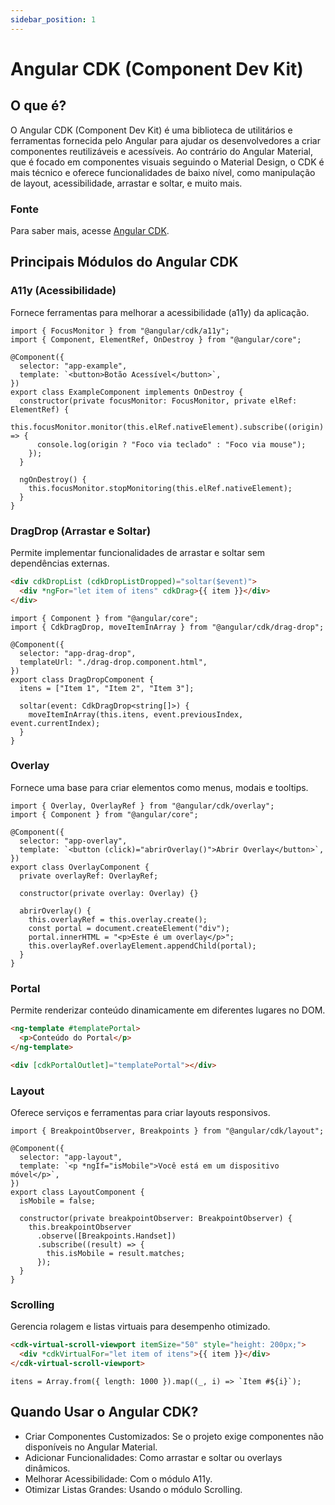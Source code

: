 ```yaml
---
sidebar_position: 1
---
```


# Angular CDK (Component Dev Kit)

## O que é?

O Angular CDK (Component Dev Kit) é uma biblioteca de utilitários e ferramentas fornecida pelo Angular para ajudar os desenvolvedores a criar componentes reutilizáveis e acessíveis. Ao contrário do Angular Material, que é focado em componentes visuais seguindo o Material Design, o CDK é mais técnico e oferece funcionalidades de baixo nível, como manipulação de layout, acessibilidade, arrastar e soltar, e muito mais.

### Fonte

Para saber mais, acesse [Angular CDK](https://material.angular.io/cdk/categories).

## Principais Módulos do Angular CDK

### A11y (Acessibilidade)

Fornece ferramentas para melhorar a acessibilidade (a11y) da aplicação.

```tsx showLineNumbers
import { FocusMonitor } from "@angular/cdk/a11y";
import { Component, ElementRef, OnDestroy } from "@angular/core";

@Component({
  selector: "app-example",
  template: `<button>Botão Acessível</button>`,
})
export class ExampleComponent implements OnDestroy {
  constructor(private focusMonitor: FocusMonitor, private elRef: ElementRef) {
    this.focusMonitor.monitor(this.elRef.nativeElement).subscribe((origin) => {
      console.log(origin ? "Foco via teclado" : "Foco via mouse");
    });
  }

  ngOnDestroy() {
    this.focusMonitor.stopMonitoring(this.elRef.nativeElement);
  }
}
```

### DragDrop (Arrastar e Soltar)

Permite implementar funcionalidades de arrastar e soltar sem dependências externas.

```html showLineNumbers
<div cdkDropList (cdkDropListDropped)="soltar($event)">
  <div *ngFor="let item of itens" cdkDrag>{{ item }}</div>
</div>
```

```tsx showLineNumbers
import { Component } from "@angular/core";
import { CdkDragDrop, moveItemInArray } from "@angular/cdk/drag-drop";

@Component({
  selector: "app-drag-drop",
  templateUrl: "./drag-drop.component.html",
})
export class DragDropComponent {
  itens = ["Item 1", "Item 2", "Item 3"];

  soltar(event: CdkDragDrop<string[]>) {
    moveItemInArray(this.itens, event.previousIndex, event.currentIndex);
  }
}
```

### Overlay

Fornece uma base para criar elementos como menus, modais e tooltips.

```tsx showLineNumbers
import { Overlay, OverlayRef } from "@angular/cdk/overlay";
import { Component } from "@angular/core";

@Component({
  selector: "app-overlay",
  template: `<button (click)="abrirOverlay()">Abrir Overlay</button>`,
})
export class OverlayComponent {
  private overlayRef: OverlayRef;

  constructor(private overlay: Overlay) {}

  abrirOverlay() {
    this.overlayRef = this.overlay.create();
    const portal = document.createElement("div");
    portal.innerHTML = "<p>Este é um overlay</p>";
    this.overlayRef.overlayElement.appendChild(portal);
  }
}
```

### Portal

Permite renderizar conteúdo dinamicamente em diferentes lugares no DOM.

```html showLineNumbers
<ng-template #templatePortal>
  <p>Conteúdo do Portal</p>
</ng-template>

<div [cdkPortalOutlet]="templatePortal"></div>
```

### Layout

Oferece serviços e ferramentas para criar layouts responsivos.

```tsx showLineNumbers
import { BreakpointObserver, Breakpoints } from "@angular/cdk/layout";

@Component({
  selector: "app-layout",
  template: `<p *ngIf="isMobile">Você está em um dispositivo móvel</p>`,
})
export class LayoutComponent {
  isMobile = false;

  constructor(private breakpointObserver: BreakpointObserver) {
    this.breakpointObserver
      .observe([Breakpoints.Handset])
      .subscribe((result) => {
        this.isMobile = result.matches;
      });
  }
}
```

### Scrolling

Gerencia rolagem e listas virtuais para desempenho otimizado.

```html showLineNumbers
<cdk-virtual-scroll-viewport itemSize="50" style="height: 200px;">
  <div *cdkVirtualFor="let item of itens">{{ item }}</div>
</cdk-virtual-scroll-viewport>
```

```tsx showLineNumbers
itens = Array.from({ length: 1000 }).map((_, i) => `Item #${i}`);
```

## Quando Usar o Angular CDK?

- Criar Componentes Customizados: Se o projeto exige componentes não disponíveis no Angular Material.
- Adicionar Funcionalidades: Como arrastar e soltar ou overlays dinâmicos.
- Melhorar Acessibilidade: Com o módulo A11y.
- Otimizar Listas Grandes: Usando o módulo Scrolling.

